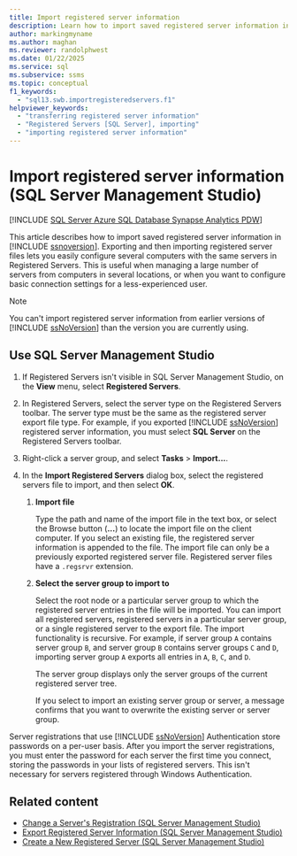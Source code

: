 ```yaml
---
title: Import registered server information
description: Learn how to import saved registered server information in SQL Server Management Studio.
author: markingmyname
ms.author: maghan
ms.reviewer: randolphwest
ms.date: 01/22/2025
ms.service: sql
ms.subservice: ssms
ms.topic: conceptual
f1_keywords:
  - "sql13.swb.importregisteredservers.f1"
helpviewer_keywords:
  - "transferring registered server information"
  - "Registered Servers [SQL Server], importing"
  - "importing registered server information"
---
```


# Import registered server information (SQL Server Management Studio)

[!INCLUDE [SQL Server Azure SQL Database Synapse Analytics PDW](../../includes/applies-to-version/sql-asdb-asdbmi-asa-pdw.md)]

This article describes how to import saved registered server information in [!INCLUDE [ssnoversion](../../includes/ssnoversion-md.md)]. Exporting and then importing registered server files lets you easily configure several computers with the same servers in Registered Servers. This is useful when managing a large number of servers from computers in several locations, or when you want to configure basic connection settings for a less-experienced user.

> [!NOTE]  
> You can't import registered server information from earlier versions of [!INCLUDE [ssNoVersion](../../includes/ssnoversion-md.md)] than the version you are currently using.

## <a id="SSMSProcedure"></a> Use SQL Server Management Studio

1. If Registered Servers isn't visible in SQL Server Management Studio, on the **View** menu, select **Registered Servers**.

1. In Registered Servers, select the server type on the Registered Servers toolbar. The server type must be the same as the registered server export file type. For example, if you exported [!INCLUDE [ssNoVersion](../../includes/ssnoversion-md.md)] registered server information, you must select **SQL Server** on the Registered Servers toolbar.

1. Right-click a server group, and select **Tasks** > **Import...**.

1. In the **Import Registered Servers** dialog box, select the registered servers file to import, and then select **OK**.

   1. **Import file**

      Type the path and name of the import file in the text box, or select the Browse button (**...**) to locate the import file on the client computer. If you select an existing file, the registered server information is appended to the file. The import file can only be a previously exported registered server file. Registered server files have a `.regsrvr` extension.

   1. **Select the server group to import to**

      Select the root node or a particular server group to which the registered server entries in the file will be imported. You can import all registered servers, registered servers in a particular server group, or a single registered server to the export file. The import functionality is recursive. For example, if server group `A` contains server group `B`, and server group `B` contains server groups `C` and `D`, importing server group `A` exports all entries in `A`, `B`, `C`, and `D`.

      The server group displays only the server groups of the current registered server tree.

      If you select to import an existing server group or server, a message confirms that you want to overwrite the existing server or server group.

Server registrations that use [!INCLUDE [ssNoVersion](../../includes/ssnoversion-md.md)] Authentication store passwords on a per-user basis. After you import the server registrations, you must enter the password for each server the first time you connect, storing the passwords in your lists of registered servers. This isn't necessary for servers registered through Windows Authentication.

## Related content

- [Change a Server's Registration (SQL Server Management Studio)](change-a-server-s-registration-sql-server-management-studio.md)
- [Export Registered Server Information (SQL Server Management Studio)](export-registered-server-information-sql-server-management-studio.md)
- [Create a New Registered Server (SQL Server Management Studio)](create-a-new-registered-server-sql-server-management-studio.md)

